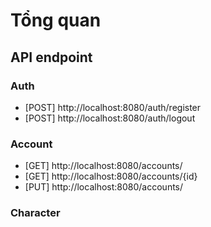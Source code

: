 # Tổng quan

## API endpoint
### Auth
- [POST] http://localhost:8080/auth/register
- [POST] http://localhost:8080/auth/logout
### Account
- [GET] http://localhost:8080/accounts/
- [GET] http://localhost:8080/accounts/{id}
- [PUT] http://localhost:8080/accounts/

### Character
